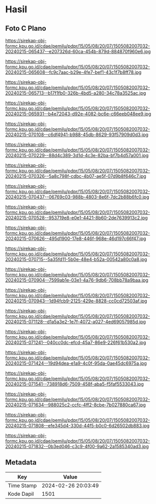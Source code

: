 # Hasil

## Foto C Plano

https://sirekap-obj-formc.kpu.go.id/cdae/pemilu/pdpr/15/05/08/20/07/1505082007032-20240215-065437--e207326d-60ca-454b-879d-884870f960e6.jpg

https://sirekap-obj-formc.kpu.go.id/cdae/pemilu/pdpr/15/05/08/20/07/1505082007032-20240215-065608--fc9c7aac-b29e-4fe7-bef1-43c1f7b8ff78.jpg

https://sirekap-obj-formc.kpu.go.id/cdae/pemilu/pdpr/15/05/08/20/07/1505082007032-20240215-065713--b17f1fb0-326b-4bd5-a280-34c78a3525ac.jpg

https://sirekap-obj-formc.kpu.go.id/cdae/pemilu/pdpr/15/05/08/20/07/1505082007032-20240215-065931--b4e72043-d92e-4082-bc6e-c66eeb048ee9.jpg

https://sirekap-obj-formc.kpu.go.id/cdae/pemilu/pdpr/15/05/08/20/07/1505082007032-20240215-070108--c6df4941-b988-45db-8629-93f57909d0d3.jpg

https://sirekap-obj-formc.kpu.go.id/cdae/pemilu/pdpr/15/05/08/20/07/1505082007032-20240215-070229--88d4c389-3d1d-4c3e-82ba-bf7b4d57a001.jpg

https://sirekap-obj-formc.kpu.go.id/cdae/pemilu/pdpr/15/05/08/20/07/1505082007032-20240215-070326--5a8c798f-cdbc-4b07-ae5f-07d9b8f646c7.jpg

https://sirekap-obj-formc.kpu.go.id/cdae/pemilu/pdpr/15/05/08/20/07/1505082007032-20240215-070437--06769c03-988b-4803-8e6f-7dc2b88b6fc0.jpg

https://sirekap-obj-formc.kpu.go.id/cdae/pemilu/pdpr/15/05/08/20/07/1505082007032-20240215-070528--953719e8-e0e1-4421-8b60-2de7639913c2.jpg

https://sirekap-obj-formc.kpu.go.id/cdae/pemilu/pdpr/15/05/08/20/07/1505082007032-20240215-070626--495d1900-17e8-446f-968e-46d197c66f47.jpg

https://sirekap-obj-formc.kpu.go.id/cdae/pemilu/pdpr/15/05/08/20/07/1505082007032-20240215-070715--5a35fd11-5b0e-48e4-b52a-00542a80c0a8.jpg

https://sirekap-obj-formc.kpu.go.id/cdae/pemilu/pdpr/15/05/08/20/07/1505082007032-20240215-070904--7599ab1e-03e1-4a76-9db6-708bb78a9baa.jpg

https://sirekap-obj-formc.kpu.go.id/cdae/pemilu/pdpr/15/05/08/20/07/1505082007032-20240215-070943--1d94fcb9-2125-429e-8828-cc0cd72503af.jpg

https://sirekap-obj-formc.kpu.go.id/cdae/pemilu/pdpr/15/05/08/20/07/1505082007032-20240215-071128--d1a5a3e2-1e7f-4072-a027-4ed69057985d.jpg

https://sirekap-obj-formc.kpu.go.id/cdae/pemilu/pdpr/15/05/08/20/07/1505082007032-20240215-071241--040cc0dc-efcd-45a7-86e9-226f61b530a2.jpg

https://sirekap-obj-formc.kpu.go.id/cdae/pemilu/pdpr/15/05/08/20/07/1505082007032-20240215-071424--19d94dea-e1a9-4c0f-95da-0ae45dc6975a.jpg

https://sirekap-obj-formc.kpu.go.id/cdae/pemilu/pdpr/15/05/08/20/07/1505082007032-20240215-071541--738918d6-7509-458f-aba5-f5faf5533043.jpg

https://sirekap-obj-formc.kpu.go.id/cdae/pemilu/pdpr/15/05/08/20/07/1505082007032-20240215-071634--988025c2-ccfc-4ff2-8cbe-7b027880ca67.jpg

https://sirekap-obj-formc.kpu.go.id/cdae/pemilu/pdpr/15/05/08/20/07/1505082007032-20240215-071808--efe345d4-330d-44f5-b0c0-6d26502db883.jpg

https://sirekap-obj-formc.kpu.go.id/cdae/pemilu/pdpr/15/05/08/20/07/1505082007032-20240215-071832--0b3ed046-c3c9-4f00-9a62-2a1585340ad3.jpg


## Metadata

| Key        | Value               |
| ---------- | ------------------- |
| Time Stamp | 2024-02-26 20:03:49 |
| Kode Dapil | 1501                |



